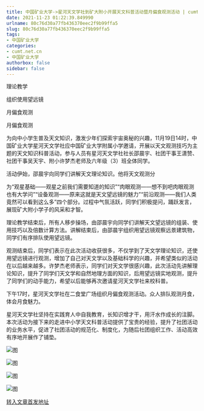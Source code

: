 ```yaml
---
title: 中国矿业大学->星河天文学社到矿大附小开展天文科普活动暨月偏食观测活动 | cumt.net.cn
date: 2021-11-23 01:22:39.849990
urlname: 80c76d30a77fb436370eec2f9b99ffa5
slug: 80c76d30a77fb436370eec2f9b99ffa5
tags: 
- 中国矿业大学
categories:
- cumt.net.cn
- 中国矿业大学
authorbox: false
sidebar: false
---
```

理论教学

组织使用望远镜

月偏食观测

月偏食观测

为向中小学生普及天文知识，激发少年们探索宇宙奥秘的兴趣，11月19日14时，中国矿业大学星河天文学社应中国矿业大学附属小学邀请，开展以天文观测技巧为主题的天文知识科普活动，参与人员有星河天文学社社长邵晨宇、社团干事王潇赞、社团干事吴天宇、附小许梦杰老师及六年级（3）班全体同学。  

活动伊始，邵晨宇向同学们讲解天文理论知识。他将天文观测分
<!--more-->
为“观星基础——观星之前我们需要知道的知识”“肉眼观测——想不到吧肉眼观测也有大学问”“设备观测——原来这就是天文望远镜的魅力”“前沿观测——我们人类竟然可以看到这么多”四个部分。过程中气氛活跃，同学们积极提问，踊跃发言，展现矿大附小学子的风采和才智。

理论教学结束后，所有人移步操场，由邵晨宇向同学们讲解天文望远镜的组装、使用技巧以及倍数计算方法。讲解结束后，由邵晨宇组织用望远镜观察远景建筑物，同学们有序排队使用望远镜。

观测结束后，同学们表示在此次活动收获很多，不仅学到了天文学理论知识，还使用望远镜进行观测，增加了自己对天文学以及基础科学的兴趣，并希望类似的活动在以后越来越多。许梦杰老师表示，同学们对天文学很感兴趣，此次活动先讲解理论知识，提升了同学们天文学和自然地理方面的知识，后用望远镜实地观测，提升了同学们的动手能力，希望以后能够再次邀请星河天文学社来校科普。

下午17时，星河天文学社在二食堂广场组织月偏食观测活动。众人排队观测月食，体会月食魅力。

星河天文学社坚持在实践育人中自我教育，长知识增才干，用汗水作成长的注脚。本次活动为接下来的走进中小学天文科普活动提供了宝贵的经验，提升了社团活动的业务水平，促进了社团活动的规范化、制度化，为随后社团组织工作、活动高效有序地开展作了铺垫。

![图](http://xwzx.cumt.edu.cn/_upload/article/images/4c/02/39a676164e5d81f5adde4152558d/64695d81-88b1-41e9-b08d-59ff14a658a8.jpg)

![图](http://xwzx.cumt.edu.cn/_upload/article/images/4c/02/39a676164e5d81f5adde4152558d/340b46ba-db3d-4866-a0d2-b98a60df0738.jpg)

![图](http://xwzx.cumt.edu.cn/_upload/article/images/4c/02/39a676164e5d81f5adde4152558d/023ef3bd-d02b-49dc-b1d7-6b6ce14476e1.jpg)

![图](http://xwzx.cumt.edu.cn/_upload/article/images/4c/02/39a676164e5d81f5adde4152558d/e63c9e43-49cc-418a-8089-1b56e3c83022.jpg)

[转入文章首发地址](http://xwzx.cumt.edu.cn/56/81/c523a611969/page.htm)